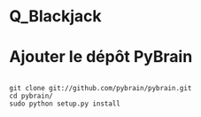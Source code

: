 # Q_Blackjack

# Ajouter le dépôt PyBrain

<code bash>
git clone git://github.com/pybrain/pybrain.git
cd pybrain/
sudo python setup.py install
</code>
